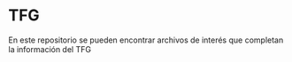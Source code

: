 # TFG
En este repositorio se pueden encontrar archivos de interés que completan la información del TFG




